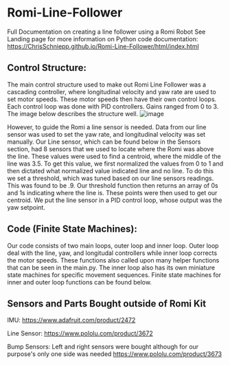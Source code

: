 # Romi-Line-Follower
Full Documentation on creating a line follower using a Romi Robot
See Landing page for more information on Python code documentation: https://ChrisSchniepp.github.io/Romi-Line-Follower/html/index.html


## Control Structure:
The main control structure used to make out Romi Line Follower was a cascading controller, where longitudinal velocity and yaw rate are used to set motor speeds. These motor speeds then have their own control loops. Each control loop was done with PID controllers. Gains ranged from 0 to 3. The image below describes the structure well. 
![image](https://github.com/user-attachments/assets/3e9f5e1a-7e69-452e-843c-5f5a68c3afdf)

However, to guide the Romi a line sensor is needed. Data from our line sensor was used to set the yaw rate, and longitudinal velocity was set manually. Our Line sensor, which can be found below in the Sensors section, had 8 sensors that we used to locate where the Romi was above the line. These values were used to find a centroid, where the middle of the line was 3.5. To get this value, we first normalized the values from 0 to 1 and then dictated what normalized value indicated line and no line. To do this we set a threshold, which was tuned based on our line sensors readings. This was found to be .9. Our threshold function then returns an array of 0s and 1s indicating where the line is. These points were then used to get our centroid. We put the line sensor in a PID control loop, whose output was the yaw setpoint.  

## Code (Finite State Machines):

Our code consists of two main loops, outer loop and inner loop. Outer loop deal with the line, yaw, and longitudal controllers while inner loop corrects the motor speeds. These functions also called upon many helper functions that can be seen in the main.py. The inner loop also has its own miniature state machines for specific movement sequences. Finite state machines for inner and outer loop functions can be found below.

## Sensors and Parts Bought outside of Romi Kit

IMU:
https://www.adafruit.com/product/2472

Line Sensor:
https://www.pololu.com/product/3672

Bump Sensors:
Left and right sensors were bought although for our purpose's only one side was needed
https://www.pololu.com/product/3673
